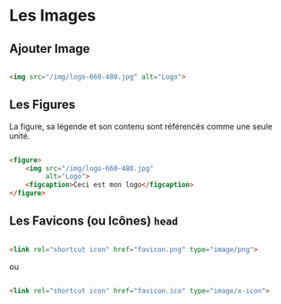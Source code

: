 # Les Images

## Ajouter Image

```html

<img src="/img/logo-660-480.jpg" alt="Logo">

```

## Les Figures

La figure, sa légende et son contenu sont référencés comme une seule unité.

```html

<figure>
    <img src="/img/logo-660-480.jpg"
         alt="Logo">
    <figcaption>Ceci est mon logo</figcaption>
</figure>

```

## Les Favicons (ou Icônes) `head`

```html

<link rel="shortcut icon" href="favicon.png" type="image/png">

```

ou

```html

<link rel="shortcut icon" href="favicon.ico" type="image/x-icon">

```



